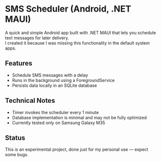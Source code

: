 # SMS Scheduler (Android, .NET MAUI)

A quick and simple Android app built with .NET MAUI that lets you schedule text messages for later delivery.  
I created it because I was missing this functionality in the default system apps.  

## Features
- Schedule SMS messages with a delay  
- Runs in the background using a ForegroundService  
- Persists data locally in an SQLite database  

## Technical Notes
- Timer invokes the scheduler every 1 minute  
- Database implementation is minimal and may not be fully optimized  
- Currently tested only on Samsung Galaxy M35  

## Status
This is an experimental project, done just for my personal use — expect some bugs.
